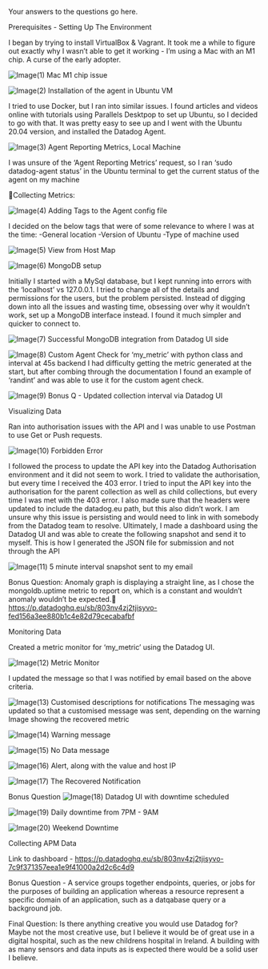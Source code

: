 Your answers to the questions go here.

Prerequisites - Setting Up The Environment

I began by trying to install VirtualBox & Vagrant. It took me a while to figure out exactly why I wasn’t able to get it working - I’m using a Mac with an M1 chip. A curse of the early adopter.

![Image(1)](Image(1).png) Mac M1 chip issue

![Image(2)](Image(2).png) Installation of the agent in Ubuntu VM

I tried to use Docker, but I ran into similar issues. I found articles and videos online with tutorials using Parallels Desktpop to set up Ubuntu, so I decided to go with that. It was pretty easy to see up and I went with the Ubuntu 20.04 version, and installed the Datadog Agent.

![Image(3)](Image(3).png) Agent Reporting Metrics, Local Machine

I was unsure of the ‘Agent Reporting Metrics’ request, so I ran ‘sudo datadog-agent status’ in the Ubuntu terminal to get the current status of the agent on my machine

Collecting Metrics:

![Image(4)](Image(4).png) Adding Tags to the Agent config file

I decided on the below tags that were of some relevance to where I was at the time:
-General location
-Version of Ubuntu 
-Type of machine used

![Image(5)](Image(5).png) View from Host Map

![Image(6)](Image(6).png) MongoDB setup

Initially I started with a MySql database, but I kept running into errors with the ‘localhost’ vs 127.0.0.1. I tried to change all of the details and permissions for the users, but the problem persisted. Instead of digging down into all the issues and wasting time, obsessing over why it wouldn’t work, set up a MongoDB interface instead. I found it much simpler and quicker to connect to.

![Image(7)](Image(7).png) Successful MongoDB integration from Datadog UI side

![Image(8)](Image(8).png) Custom Agent Check for ‘my_metric’ with python class and interval at 45s backend
I had difficulty getting the metric generated at the start, but after combing through the documentation I found an example of ‘randint’ and was able to use it for the custom agent check.

![Image(9)](Image(9).png) Bonus Q - Updated collection interval via Datadog UI

Visualizing Data

Ran into authorisation issues with the API and I was unable to use Postman to use Get or Push requests.

![Image(10)](Image(10).png) Forbidden Error

I followed the process to update the API key into the Datadog Authorisation environment and it did not seem to work. 
I tried to validate the authorisation, but every time I received the 403 error. I tried to input the API key into the authorisation for the parent collection as well as child collections, but every time I was met with the 403 error.
I also made sure that the headers were updated to include the datadog.eu path, but this also didn’t work. I am unsure why this issue is persisting and would need to link in with somebody from the Datadog team to resolve.
Ultimately, I made a dashboard using the Datadog UI and was able to create the following snapshot and send it to myself. This is how I generated the JSON file for submission and not through the API

![Image(11)](Image(11).png) 5 minute interval snapshot sent to my email

Bonus Question: Anomaly graph is displaying a straight line, as I chose the mongoldb.uptime metric to report on, which is a constant and wouldn’t anomaly wouldn’t be expected.
https://p.datadoghq.eu/sb/803nv4zj2tjisyvo-fed156a3ee880b1c4e82d79cecabafbf

Monitoring Data

Created a metric monitor for ‘my_metric’ using the Datadog UI.

![Image(12)](Image(12).png) Metric Monitor

I updated the message so that I was notified by email based on the above criteria. 

![Image(13)](Image(13).png) Customised descriptions for notifications
The messaging was updated so that a customised message was sent, depending on the warning
Image showing the recovered metric

![Image(14)](Image(14).png) Warning message

![Image(15)](Image(15).png) No Data message

![Image(16)](Image(16).png) Alert,  along with the value and host IP 

![Image(17)](Image(17).png) The Recovered Notification

Bonus Question
![Image(18)](Image(18).png) Datadog UI with downtime scheduled 

![Image(19)](Image(19).png) Daily downtime from 7PM - 9AM

![Image(20)](Image(20).png) Weekend Downtime

Collecting APM Data

Link to dashboard - https://p.datadoghq.eu/sb/803nv4zj2tjisyvo-7c9f371357eea1e9f41000a2d2c6c4d9

Bonus Question - A service groups together endpoints, queries, or jobs for the purposes of building an application whereas a resource represent a specific domain of an application, such as a datqabase query or a background job.

Final Question: Is there anything creative you would use Datadog for?
Maybe not the most creative use, but I believe it would be of great use in a digital hospital, such as the new childrens hospital in Ireland. A building with as many sensors and data inputs as is expected there would be a solid user I believe.
